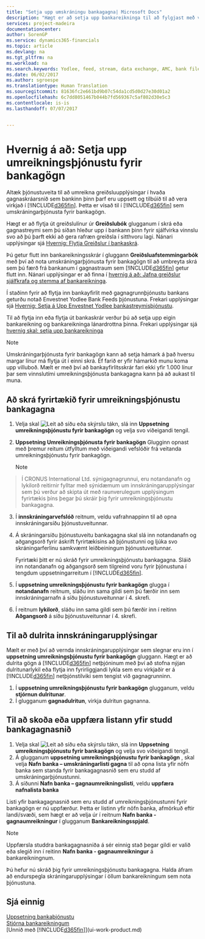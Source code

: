 ```yaml
---
title: "Setja upp umskráningu bankagagna| Microsoft Docs"
description: "Hægt er að setja upp bankareikninga til að fylgjast með viðskiptum og flytja bankastreymi inn eða út, eins og t.d. Yodlee."
services: project-madeira
documentationcenter: 
author: SorenGP
ms.service: dynamics365-financials
ms.topic: article
ms.devlang: na
ms.tgt_pltfrm: na
ms.workload: na
ms.search.keywords: Yodlee, feed, stream, data exchange, AMC, bank file import, bank file export, re-export, bank transfer, AMC, bank data conversion service, funds transfer
ms.date: 06/02/2017
ms.author: sgroespe
ms.translationtype: Human Translation
ms.sourcegitcommit: 81636fc2e661bd9b07c54da1cd5d0d27e30d01a2
ms.openlocfilehash: 6c7dd8051467b044b7fd569367c5af802d30e5c3
ms.contentlocale: is-is
ms.lasthandoff: 07/07/2017


---
```

# <a name="how-to-set-up-the-bank-data-conversion-service"></a>Hvernig á að: Setja upp umreikningsþjónustu fyrir bankagögn
Altæk þjónustuveita til að umreikna greiðsluupplýsingar í hvaða gagnaskráarsnið sem bankinn þinn þarf eru uppsett og tilbúið til að vera virkjað í [!INCLUDE[d365fin](includes/d365fin_md.md)]. Þetta er vísað til í [!INCLUDE[d365fin](includes/d365fin_md.md)] sem umskráningarþjónusta fyrir bankagögn.

Hægt er að flytja út greiðslulínur úr **Greiðslubók** glugganum í skrá eða gagnastreymi sem þú síðan hleður upp í bankann þinn fyrir sjálfvirka vinnslu svo að þú þarft ekki að gera rafræn greiðsla í sitthvoru lagi. Nánari upplýsingar sjá [Hvernig: Flytja Greiðslur í bankaskrá](payables-how-export-payments-bank-file.md).

Þú getur flutt inn bankareikningsskrár í gluggann **Greiðsluafstemmingarbók** með því að nota umskráningarþjónusta fyrir bankagögn til að umbreyta skrá sem þú færð frá bankanum í gagnastraum sem [!INCLUDE[d365fin](includes/d365fin_md.md)] getur flutt inn. Nánari upplýsingar er að finna í [hvernig á að: Jafna greiðslur sjálfkrafa og stemma af bankareikninga](receivables-apply-payments-auto-reconcile-bank-accounts.md).

Í staðinn fyrir að flytja inn bankayfirlit með gagnagrunnþjónustu bankans geturðu notað Envestnet Yodlee Bank Feeds þjónustuna. Frekari upplýsingar sjá [Hvernig: Setja á Upp Envestnet Yodlee bankastreymisþjónustu](bank-how-setup-bank-statement-service.md).

Til að flytja inn eða flytja út bankaskrár verður þú að setja upp eigin bankareikning og bankareikninga lánardrottna þinna. Frekari upplýsingar sjá [hvernig skal: setja upp bankareikninga](bank-how-setup-bank-accounts.md)

> [!NOTE]  
>   Umskráningarþjónusta fyrir bankagögn kann að setja hámark á það hversu margar línur má flytja út í einni skrá. Ef farið er yfir hámarkið munu koma upp villuboð. Mælt er með því að bankayfirlitsskrár fari ekki yfir 1.000 línur þar sem vinnslutími umreikningsþjónusta bankagagna kann þá að aukast til muna.

## <a name="to-sign-your-company-up-for-the-bank-data-conversion-service"></a>Að skrá fyrirtækið fyrir umreikningsþjónustu bankagagna
1. Velja skal ![Leit að síðu eða skýrslu](media/ui-search/search_small.png "Leit að síðu eða skýrslu táknið") tákn, slá inn **Uppsetning umreikningsþjónustu fyrir bankagögn** og velja svo viðeigandi tengil.  
2. **Uppsetning Umreikningsþjónusta fyrir bankagögn** Glugginn opnast með þremur reitum útfylltum með viðeigandi vefslóðir frá veitanda umreikningsþjónustu fyrir bankagögn.

    > [!NOTE]  
>   Í CRONUS International Ltd. sýnigagnagrunnui, eru notandanafn og lykilorð reitirnir fylltar með sýnidæmum um innskráningarupplýsingar sem þú verður að skipta út með raunverulegum upplýsingum fyrirtækis þíns þegar þú skráir þig fyrir umreikningsþjónustu bankagagna.
3. Í **innskráningarvefslóð** reitnum, veldu vafrahnappinn til að opna innskráningarsíðu þjónustuveitunnar.  
4. Á skráningarsíðu þjónustuveitu bankagagna skal slá inn notandanafn og aðgangsorð fyrir áskrift fyrirtækisins að þjónustunni og ljúka svo skráningarferlinu samkvæmt leiðbeiningum þjónustuveitunnar.

    Fyrirtæki þitt er nú skráð fyrir umreikningsþjónustu bankagagna. Sláið inn notandanafn og aðgangsorð sem tilgreind voru fyrir þjónustuna í tengdum uppsetningarreitum í [!INCLUDE[d365fin](includes/d365fin_md.md)].
5. Í **uppsetning umreikningsþjónustu fyrir bankagögn** glugga í **notandanafn** reitnum, sláðu inn sama gildi sem þú færðir inn sem innskráningarnafn á síðu þjónustuveitunnar í 4. skrefi.
6. Í  reitnum **lykilorð**, sláðu inn sama gildi sem þú færðir inn í reitinn **Aðgangsorð** á síðu þjónustuveitunnar í 4. skrefi.

## <a name="to-encrypt-your-login-information"></a>Til að dulrita innskráningarupplýsingar
Mælt er með því að vernda innskráningarupplýsingar sem slegnar eru inn í **uppsetning umreikningsþjónustu fyrir bankagögn** gluggann. Hægt er að dulrita gögn á [!INCLUDE[d365fin](includes/d365fin_md.md)] netþjóninum með því að stofna nýjan dulritunarlykil eða flytja inn fyrirliggjandi lykla sem eru virkjaðir er á [!INCLUDE[d365fin](includes/d365fin_md.md)] netþjónstilviki sem tengist við gagnagrunninn.

1. Í **uppsetning umreikningsþjónustu fyrir bankagögn** glugganum, veldu **stjórnun dulritunar**.
2.  Í glugganum **gagnadulritun**, virkja dulritun gagnanna.

## <a name="to-view-or-update-the-list-of-currently-supported-bank-data-formats"></a>Til að skoða eða uppfæra listann yfir studd bankagagnasnið
1. Velja skal ![Leit að síðu eða skýrslu](media/ui-search/search_small.png "Leit að síðu eða skýrslu táknið") tákn, slá inn **Uppsetning umreikningsþjónustu fyrir bankagögn** og velja svo viðeigandi tengil.
2. Á glugganum **uppsetning umreikningsþjónustu fyrir bankagögn** , skal velja **Nafn banka – umskráningarlisti gagna** til að opna lista yfir nöfn banka sem standa fyrir bankagagnasnið sem eru studd af umskráningarþjónustunni.
3. Á síðunni **Nafn banka – gagnaumreikningslisti**, veldu **uppfæra nafnalista banka**

Listi yfir bankagagnasnið sem eru studd af umreikningsþjónustunni fyrir bankagögn er nú uppfærður. Þetta er listinn yfir nöfn banka, afmörkuð eftir landi/svæði, sem hægt er að velja úr í reitnum **Nafn banka - gagnaumreikningur** í glugganum **Bankareikningsspjald**.

> [!NOTE]  
>   Uppfærsla studdra bankagagnasniða á sér einnig stað þegar gildi er valið eða slegið inn í reitinn **Nafn banka - gagnaumreikningur** á bankareikningnum.

Þú hefur nú skráð þig fyrir umreikningsþjónustu bankagagna. Halda áfram að endurspegla skráningarupplýsingar í öllum bankareikningum sem nota þjónustuna.

## <a name="see-also"></a>Sjá einnig
[Uppsetning bankaþjónustu](bank-setup-banking.md)  
[Stjórna bankareikningum](bank-manage-bank-accounts.md)  
[Unnið með [!INCLUDE[d365fin](includes/d365fin_md.md)]](ui-work-product.md)

